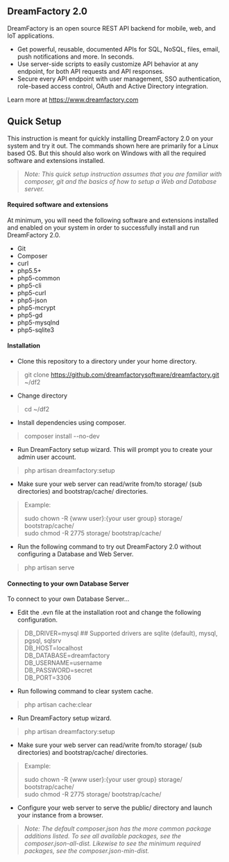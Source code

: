 ## DreamFactory 2.0

DreamFactory is an open source REST API backend for mobile, web, and IoT applications.

* Get powerful, reusable, documented APIs for SQL, NoSQL, files, email, push notifications and more. In seconds.
* Use server-side scripts to easily customize API behavior at any endpoint, for both API requests and API responses.
* Secure every API endpoint with user management, SSO authentication, role-based access control, OAuth and Active Directory integration.

Learn more at https://www.dreamfactory.com

## Quick Setup

This instruction is meant for quickly installing DreamFactory 2.0 on your system and try it out. The commands shown here 
are primarily for a Linux based OS. But this should also work on Windows with all the required software and extensions installed.

> _Note: This quick setup instruction assumes that you are familiar with composer, git and the basics of how to setup a Web 
> and Database server._

#### Required software and extensions

At minimum, you will need the following software and extensions installed and enabled on your system in order to successfully 
install and run DreamFactory 2.0.

* Git
* Composer
* curl
* php5.5+ 
* php5-common
* php5-cli
* php5-curl
* php5-json
* php5-mcrypt
* php5-gd
* php5-mysqlnd
* php5-sqlite3

#### Installation


* Clone this repository to a directory under your home directory.
> git clone https://github.com/dreamfactorysoftware/dreamfactory.git ~/df2

* Change directory
> cd ~/df2

* Install dependencies using composer.
> composer install --no-dev

* Run DreamFactory setup wizard. This will prompt you to create your admin user account.
> php artisan dreamfactory:setup

* Make sure your web server can read/write from/to storage/ (sub directories) and bootstrap/cache/ directories.
> Example:
>
> sudo chown -R {www user}:{your user group} storage/ bootstrap/cache/<br>
> sudo chmod -R 2775 storage/ bootstrap/cache/

* Run the following command to try out DreamFactory 2.0 without configuring a Database and Web Server. 
>php artisan serve


#### Connecting to your own Database Server

To connect to your own Database Server...

* Edit the .evn file at the installation root and change the following configuration.
> DB_DRIVER=mysql     ## Supported drivers are sqlite (default), mysql, pgsql, sqlsrv<br>
> DB_HOST=localhost<br>
> DB_DATABASE=dreamfactory<br>
> DB_USERNAME=username<br>
> DB_PASSWORD=secret<br>
> DB_PORT=3306

* Run following command to clear system cache.
> php artisan cache:clear

* Run DreamFactory setup wizard.
> php artisan dreamfactory:setup

* Make sure your web server can read/write from/to storage/ (sub directories) and bootstrap/cache/ directories.
> Example:
>
> sudo chown -R {www user}:{your user group} storage/ bootstrap/cache/<br>
> sudo chmod -R 2775 storage/ bootstrap/cache/

* Configure your web server to serve the public/ directory and launch your instance from a browser.


> _Note: The default composer.json has the more common package additions listed. To see all available packages, 
> see the composer.json-all-dist. Likewise to see the minimum required packages, see the composer.json-min-dist._

